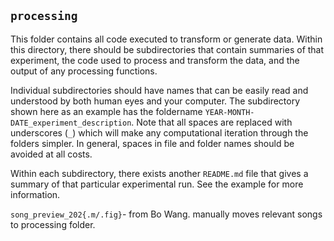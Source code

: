 ## `processing`

This folder contains all code executed to transform or generate data. Within this directory, there should be subdirectories that contain summaries of that experiment, the code used to process and transform the data, and the output of any processing functions.

Individual subdirectories should have names that can be easily read and
understood by both human eyes and your computer. The subdirectory shown here
as an example has the foldername `YEAR-MONTH-DATE_experiment_description`.
Note that all spaces are replaced with underscores (`_`) which will make any
computational iteration through the folders simpler. In general, spaces in
file and folder names should be avoided at all costs. 

Within each subdirectory, there exists another `README.md` file that gives a summary of that particular experimental run. See the example for more information.

`song_preview_202{.m/.fig}`- from Bo Wang. manually moves relevant songs to processing folder.